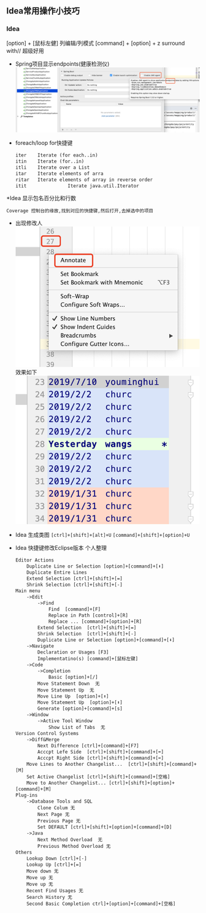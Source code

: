 ## Idea常用操作小技巧

### Idea
[option] + [鼠标左健] 列编辑/列模式
[command] + [option] + z  surround with// 超级好用

* Spring项目显示endpoints(健康检测仪)
![idea显示endpoints](/Images/skills/idea显示endpoints.png)

* foreach/loop for快捷键
    ```
    iter    Iterate (for each..in)   
    itin    Iterate (for..in)   
    itli    Iterate over a List  
    itar    Iterate elements of arra
    ritar   Iterate elements of array in reverse order 
    itit               Iterate java.util.Iterator
    ```
*Idea 显示包名百分比和行数
```
Coverage 控制台的缘故,找到对应的快捷键,然后打开,去掉选中的项目
```

* 出现修改人
![idea-annotion](../Images/skills/idea技巧出现修改人.png)
效果如下
![idea-annotion](../Images/skills/idea行号annotation效果图.png)


* Idea 生成类图
`[ctrl]+[shift]+[alt]+U`
`[command]+[shift]+[option]+U`

* Idea 快捷键修改Eclipse版本   个人整理
    ```
    Editor Actions
        Duplicate Line or Selection [option]+[command]+[⬇️]
        Duplicate Entire Lines 
        Extend Selection [ctrl]+[shift]+[=]
        Shrink Selection [ctrl]+[shift]+[-]
    Main menu
        ->Edit
            ->Find
                Find  [command]+[F]
                Replace in Path [control]+[R]
                Replace ... [command]+[option]+[R]
            Extend Selection  [ctrl]+[shift]+[=]
            Shrink Selection  [ctrl]+[shift]+[-]
            Duplicate Line or Selection [option]+[command]+[⬇️]
        ->Navigate
            Declaration or Usages [F3]
            Implementatino(s) [command]+[鼠标左键]
        ->Code
            ->Completion
                Basic [option]+[/]
            Move Statement Down  无
            Move Statement Up  无
            Move Line Up  [option]+[⬆️]
            Move Statement Up  [option]+[⬇️]
            Generate [option]+[command]+[s]
        ->Window
            ->Active Tool Window
                Show List of Tabs  无
    Version Control Systems
        ->Diff&Merge
            Next Difference [ctrl]+[command]+[F7]
            Acccpt Lefe Side  [ctrl]+[shift]+[command]+[⬅️]
            Acccpt Right Side [ctrl]+[shift]+[command]+[➡️]
        Move Lines to Another Changelist...  [ctrl]+[shift]+[command]+[M]
        Set Active Changelist [ctrl]+[shift]+[command]+[空格]
        Move to Another Changelist... [ctrl]+[shift]+[option]+[command]+[M]
    Plug-ins
        ->Database Tools and SQL
            Clone Colum 无
            Next Page 无
            Previous Page 无
            Set DEFAULT [ctrl]+[shift]+[option]+[command]+[D]
        ->Java
            Next Method Overload  无
            Previous Method Overload 无
    Others
        Lookup Down [ctrl]+[-]
        Lookup Up [ctrl]+[=]
        Move down 无
        Move up 无
        Move up 无
        Recent Find Usages 无
        Search History 无
        Second Basic Completion ctrl]+[option]+[command]+[空格]
    ```
